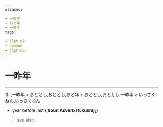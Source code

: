 ```yaml
---
aliases:
    
- 一昨年
- おと年
- 一昨年
tags:
    
- jlpt-n2
- common
- jlpt-n5
---
```


# 一昨年
---
1).
,一昨年 > おととし,おととし,おと年 > おととし,おととし,一昨年 > いっさくねん,いっさくねん

- year before last
**( Noun Adverb (fukushi);)**
> see also: 
            